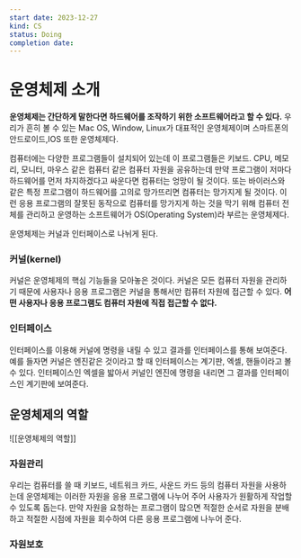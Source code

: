 ```yaml
---
start date: 2023-12-27
kind: CS
status: Doing
completion date:
---
```


# 운영체제 소개

__운영체제는 간단하게 말한다면 하드웨어를 조작하기 위한 소프트웨어라고 할 수 있다.__
우리가 흔히 볼 수 있는 Mac OS, Window, Linux가 대표적인 운영체제이며 스마트폰의 안드로이드,IOS 또한 운영체제다.

컴퓨터에는 다양한 프로그램들이 설치되어 있는데 이 프로그램들은 키보드. CPU, 메모리, 모니터, 마우스 같은 컴퓨터 같은 컴퓨터 자원을 공유하는데 만약 프로그램이 저마다 하드웨어를 먼저 차지하겠다고 싸운다면 컴퓨터는 엉망이 될 것이다. 또는 바이러스와 같은 특정 프로그램이 하드웨어를 고의로 망가뜨리면 컴퓨터는 망가지게 될 것이다. 이런 응용 프로그램의 잘못된 동작으로 컴퓨터를 망가지게 하는 것을 막기 위해 컴퓨터 전체를 관리하고 운영하는 소프트웨어가 OS(Operating System)라 부르는 운영체제다.

운영체제는 커널과 인터페이스로 나뉘게 된다.

### 커널(kernel)

커널은 운영체제의 핵심 기능들을 모아놓은 것이다.
커널은 모든 컴퓨터 자원을 관리하기 때문에 사용자나 응용 프로그램은 커널을 통해서만 컴퓨터 자원에 접근할 수 있다. **어떤 사용자나 응용 프로그램도 컴퓨터 자원에 직접 접근할 수 없다.**

### 인터페이스

인터페이스를 이용해 커널에 명령을 내릴 수 있고 결과를 인터페이스를 통해 보여준다.
예를 들자면 커널은 엔진같은 것이라고 할 때 인터페이스는 계기판, 엑셀, 핸들이라고 볼 수 있다. 인터페이스인 엑셀을 밟아서 커널인 엔진에 명령을 내리면 그 결과를 인터페이스인 계기판에 보여준다.

## 운영체제의 역할


![[운영체제의 역할]]

### 자원관리

우리는 컴퓨터를 쓸 때 키보드, 네트워크 카드, 사운드 카드 등의 컴퓨터 자원을 사용하는데 운영체제는 이러한 자원을 응용 프로그램에 나누어 주어 사용자가 원활하게 작업할 수 있도록 돕는다. 만약 자원을 요청하는 프로그램이 많으면 적절한 순서로 자원을 분배하고 적절한 시점에 자원을 회수하여 다른 응용 프로그램에 나누어 준다.

### 자원보호


